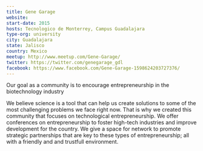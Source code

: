 ```yaml
---
title: Gene Garage
website:
start-date: 2015
hosts: Tecnologico de Monterrey, Campus Guadalajara
type-org: university
city: Guadalajara
state: Jalisco
country: Mexico
meetup: http://www.meetup.com/Gene-Garage/
twitter: https://twitter.com/genegarage_gdl
facebook: https://www.facebook.com/Gene-Garage-1598624203727376/
---
```


Our goal as a community is to encourage entrepreneurship in the biotechnology industry

We believe science is a tool that can help us create solutions to some of the most challenging problems we face right now. That is why we created this community that focuses on technological entrepreneurship. We offer conferences on entrepreneurship to foster high-tech industries and improve development for the country. We give a space for network to promote strategic partnerships that are key to these types of entrepreneurship; all with a friendly and and trustfull environment.
